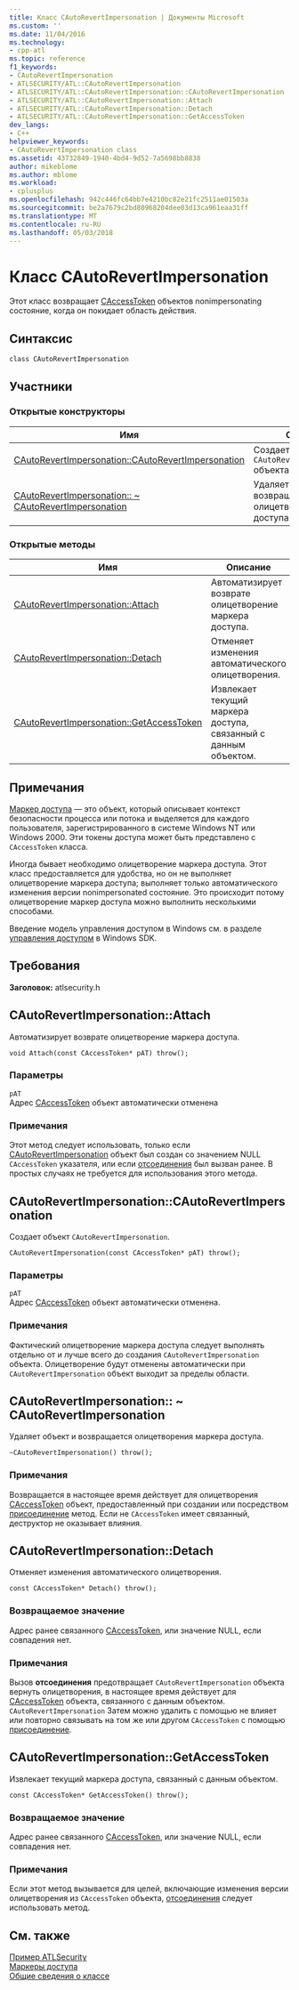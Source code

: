 ```yaml
---
title: Класс CAutoRevertImpersonation | Документы Microsoft
ms.custom: ''
ms.date: 11/04/2016
ms.technology:
- cpp-atl
ms.topic: reference
f1_keywords:
- CAutoRevertImpersonation
- ATLSECURITY/ATL::CAutoRevertImpersonation
- ATLSECURITY/ATL::CAutoRevertImpersonation::CAutoRevertImpersonation
- ATLSECURITY/ATL::CAutoRevertImpersonation::Attach
- ATLSECURITY/ATL::CAutoRevertImpersonation::Detach
- ATLSECURITY/ATL::CAutoRevertImpersonation::GetAccessToken
dev_langs:
- C++
helpviewer_keywords:
- CAutoRevertImpersonation class
ms.assetid: 43732849-1940-4bd4-9d52-7a5698bb8838
author: mikeblome
ms.author: mblome
ms.workload:
- cplusplus
ms.openlocfilehash: 942c446fc64bb7e4210bc82e21fc2511ae01503a
ms.sourcegitcommit: be2a7679c2bd80968204dee03d13ca961eaa31ff
ms.translationtype: MT
ms.contentlocale: ru-RU
ms.lasthandoff: 05/03/2018
---
```

# <a name="cautorevertimpersonation-class"></a>Класс CAutoRevertImpersonation
Этот класс возвращает [CAccessToken](../../atl/reference/caccesstoken-class.md) объектов nonimpersonating состояние, когда он покидает область действия.  
  
## <a name="syntax"></a>Синтаксис  
  
```
class CAutoRevertImpersonation
```  
  
## <a name="members"></a>Участники  
  
### <a name="public-constructors"></a>Открытые конструкторы  
  
|Имя|Описание|  
|----------|-----------------|  
|[CAutoRevertImpersonation::CAutoRevertImpersonation](#cautorevertimpersonation)|Создает `CAutoRevertImpersonation` объекта|  
|[CAutoRevertImpersonation:: ~ CAutoRevertImpersonation](#dtor)|Удаляет объект и возвращается олицетворения маркера доступа.|  
  
### <a name="public-methods"></a>Открытые методы  
  
|Имя|Описание|  
|----------|-----------------|  
|[CAutoRevertImpersonation::Attach](#attach)|Автоматизирует возврате олицетворение маркера доступа.|  
|[CAutoRevertImpersonation::Detach](#detach)|Отменяет изменения автоматического олицетворения.|  
|[CAutoRevertImpersonation::GetAccessToken](#getaccesstoken)|Извлекает текущий маркера доступа, связанный с данным объектом.|  
  
## <a name="remarks"></a>Примечания  
 [Маркер доступа](http://msdn.microsoft.com/library/windows/desktop/aa374909) — это объект, который описывает контекст безопасности процесса или потока и выделяется для каждого пользователя, зарегистрированного в системе Windows NT или Windows 2000. Эти токены доступа может быть представлено с `CAccessToken` класса.  
  
 Иногда бывает необходимо олицетворение маркера доступа. Этот класс предоставляется для удобства, но он не выполняет олицетворение маркера доступа; выполняет только автоматического изменения версии nonimpersonated состояние. Это происходит потому олицетворение маркер доступа можно выполнить несколькими способами.  
  
 Введение модель управления доступом в Windows см. в разделе [управления доступом](http://msdn.microsoft.com/library/windows/desktop/aa374860) в Windows SDK.  
  
## <a name="requirements"></a>Требования  
 **Заголовок:** atlsecurity.h  
  
##  <a name="attach"></a>  CAutoRevertImpersonation::Attach  
 Автоматизирует возврате олицетворение маркера доступа.  
  
```
void Attach(const CAccessToken* pAT) throw();
```  
  
### <a name="parameters"></a>Параметры  
 `pAT`  
 Адрес [CAccessToken](../../atl/reference/caccesstoken-class.md) объект автоматически отменена  
  
### <a name="remarks"></a>Примечания  
 Этот метод следует использовать, только если [CAutoRevertImpersonation](../../atl/reference/cautorevertimpersonation-class.md) объект был создан со значением NULL `CAccessToken` указателя, или если [отсоединения](#detach) был вызван ранее. В простых случаях не требуется для использования этого метода.  
  
##  <a name="cautorevertimpersonation"></a>  CAutoRevertImpersonation::CAutoRevertImpersonation  
 Создает объект `CAutoRevertImpersonation`.  
  
```
CAutoRevertImpersonation(const CAccessToken* pAT) throw();
```  
  
### <a name="parameters"></a>Параметры  
 `pAT`  
 Адрес [CAccessToken](../../atl/reference/caccesstoken-class.md) объект автоматически отменена.  
  
### <a name="remarks"></a>Примечания  
 Фактический олицетворение маркера доступа следует выполнять отдельно от и лучше всего до создания `CAutoRevertImpersonation` объекта. Олицетворение будут отменены автоматически при `CAutoRevertImpersonation` объект выходит за пределы области.  
  
##  <a name="dtor"></a>  CAutoRevertImpersonation:: ~ CAutoRevertImpersonation  
 Удаляет объект и возвращается олицетворения маркера доступа.  
  
```
~CAutoRevertImpersonation() throw();
```  
  
### <a name="remarks"></a>Примечания  
 Возвращается в настоящее время действует для олицетворения [CAccessToken](../../atl/reference/caccesstoken-class.md) объект, предоставленный при создании или посредством [присоединение](#attach) метод. Если не `CAccessToken` имеет связанный, деструктор не оказывает влияния.  
  
##  <a name="detach"></a>  CAutoRevertImpersonation::Detach  
 Отменяет изменения автоматического олицетворения.  
  
```
const CAccessToken* Detach() throw();
```  
  
### <a name="return-value"></a>Возвращаемое значение  
 Адрес ранее связанного [CAccessToken](../../atl/reference/caccesstoken-class.md), или значение NULL, если совпадения нет.  
  
### <a name="remarks"></a>Примечания  
 Вызов **отсоединения** предотвращает `CAutoRevertImpersonation` объекта вернуть олицетворения, в настоящее время действует для [CAccessToken](../../atl/reference/caccesstoken-class.md) объекта, связанного с данным объектом. `CAutoRevertImpersonation` Затем можно удалить с помощью не влияет или повторно связывать на том же или другом `CAccessToken` с помощью [присоединение](#attach).  
  
##  <a name="getaccesstoken"></a>  CAutoRevertImpersonation::GetAccessToken  
 Извлекает текущий маркера доступа, связанный с данным объектом.  
  
```
const CAccessToken* GetAccessToken() throw();
```  
  
### <a name="return-value"></a>Возвращаемое значение  
 Адрес ранее связанного [CAccessToken](../../atl/reference/caccesstoken-class.md), или значение NULL, если совпадения нет.  
  
### <a name="remarks"></a>Примечания  
 Если этот метод вызывается для целей, включающие изменения версии олицетворения из `CAccessToken` объекта, [отсоединения](#detach) следует использовать метод.  
  
## <a name="see-also"></a>См. также  
 [Пример ATLSecurity](../../visual-cpp-samples.md)   
 [Маркеры доступа](http://msdn.microsoft.com/library/windows/desktop/aa374909)   
 [Общие сведения о классе](../../atl/atl-class-overview.md)
